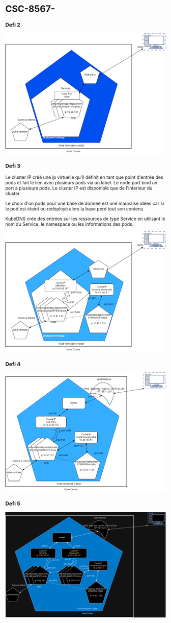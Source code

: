 # CSC-8567-

### Defi 2
![Schema Defi2](schémas/defi2.png)

### Defi 3

Le cluster IP créé une ip virtuelle qu'il définit en tant que point d'entrée des pods et fait le lien avec plusieurs pods via un label. Le node port bind un port à plusieurs pods. Le cluster IP est disponible que de l'interieur du cluster.

Le choix d'un pods pour une base de donnée est une mauvaise idées car si le pod est éteint ou redéployé alors la base perd tout son contenu.

KubeDNS crée des entrées sur les ressources de type Service en utilisant le nom du Service, le namespace ou les informations des pods.

![Schema Defi3](schémas/Defi3.png)

### Defi 4

![Schema Defi4](schémas/shema4.png)

### Defi 5

![Schema Defi5](schémas/shema5.png)